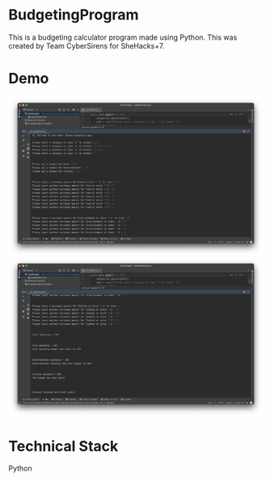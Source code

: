 # BudgetingProgram
This is a budgeting calculator program made using Python. This was created by Team CyberSirens for SheHacks+7.

# Demo
![img2](img2.png)
![img1](img1.png)

# Technical Stack
Python
